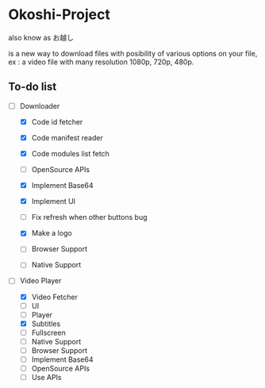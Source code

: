 # Okoshi-Project
also know as お越し

is a new way to download files with posibility of various options on your file, ex : a video file with many resolution 1080p, 720p, 480p. 


## To-do list

- [ ] Downloader

  - [X] Code id fetcher
  - [X] Code manifest reader
  - [X] Code modules list fetch
  - [ ] OpenSource APIs
  - [X] Implement Base64
  - [X] Implement UI    
  - [ ] Fix refresh when other buttons bug
  - [X] Make a logo
  - [ ] Browser Support
  - [ ] Native Support

      
- [ ] Video Player

  - [X] Video Fetcher
  - [ ] UI
  - [ ] Player
  - [X] Subtitles
  - [ ] Fullscreen
  - [ ] Native Support
  - [ ] Browser Support
  - [ ] Implement Base64
  - [ ] OpenSource APIs
  - [ ] Use APIs 
